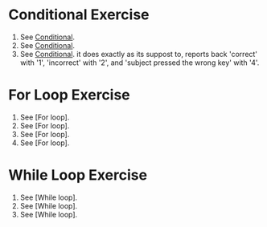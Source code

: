 # Conditional Exercise
1. See [Conditional](https://github.com/Nomesy/Comp-psy/blob/main/Assignment%204/Conditional.py).
2. See [Conditional](https://github.com/Nomesy/Comp-psy/blob/main/Assignment%204/Conditional.py).
3. See [Conditional](https://github.com/Nomesy/Comp-psy/blob/main/Assignment%204/Conditional.py). it does exactly as its suppost to, reports back 'correct' with '1', 'incorrect' with '2', and 'subject pressed the wrong key' with '4'.

# For Loop Exercise
1. See [For loop].
2. See [For loop].
3. See [For loop].
4. See [For loop].

# While Loop Exercise
1. See [While loop].
2. See [While loop].
3. See [While loop].
